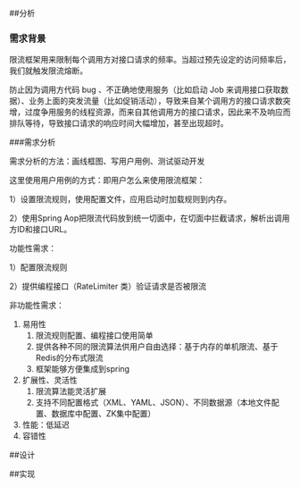 ##分析

### 需求背景

限流框架用来限制每个调用方对接口请求的频率。当超过预先设定的访问频率后，我们就触发限流熔断。

防止因为调用方代码 bug 、不正确地使用服务（比如启动 Job 来调用接口获取数据）、业务上面的突发流量（比如促销活动），导致来自某个调用方的接口请求数突增，过度争用服务的线程资源，而来自其他调用方的接口请求，因此来不及响应而排队等待，导致接口请求的响应时间大幅增加，甚至出现超时。

###需求分析

需求分析的方法：画线框图、写用户用例、测试驱动开发

这里使用用户用例的方式：即用户怎么来使用限流框架：

1）设置限流规则，使用配置文件，应用启动时加载规则到内存。

2）使用Spring Aop把限流代码放到统一切面中，在切面中拦截请求，解析出调用方ID和接口URL。



功能性需求：

1）配置限流规则

2）提供编程接口（RateLimiter 类）验证请求是否被限流



非功能性需求：

1. 易用性
   1. 限流规则配置、编程接口使用简单
   2. 提供各种不同的限流算法供用户自由选择：基于内存的单机限流、基于Redis的分布式限流
   3. 框架能够方便集成到spring
2. 扩展性、灵活性
   1. 限流算法能灵活扩展
   2. 支持不同配置格式（XML、YAML、JSON）、不同数据源（本地文件配置、数据库中配置、ZK集中配置）
3. 性能：低延迟
4. 容错性



##设计



##实现